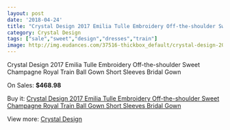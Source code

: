 ```yaml
---
layout: post
date: '2018-04-24'
title: "Crystal Design 2017 Emilia Tulle Embroidery Off-the-shoulder Sweet Champagne Royal Train Ball Gown Short Sleeves Bridal Gown"
category: Crystal Design 
tags: ["sale","sweet","design","dresses","train"]
image: http://img.eudances.com/37516-thickbox_default/crystal-design-2017-emilia-tulle-embroidery-off-the-shoulder-sweet-champagne-royal-train-ball-gown-short-sleeves-bridal-gown.jpg
---
```

Crystal Design 2017 Emilia Tulle Embroidery Off-the-shoulder Sweet Champagne Royal Train Ball Gown Short Sleeves Bridal Gown

On Sales: **$468.98**
<a href="https://www.eudances.com/en/crystal-design/11087-crystal-design-2017-emilia-tulle-embroidery-off-the-shoulder-sweet-champagne-royal-train-ball-gown-short-sleeves-bridal-gown.html"><amp-img layout="responsive" width="600" height="600" src="//img.eudances.com/37516-thickbox_default/crystal-design-2017-emilia-tulle-embroidery-off-the-shoulder-sweet-champagne-royal-train-ball-gown-short-sleeves-bridal-gown.jpg" alt="Crystal Design 2017 Emilia Tulle Embroidery Off-the-shoulder Sweet Champagne Royal Train Ball Gown Short Sleeves Bridal Gown 0" /></a>
<a href="https://www.eudances.com/en/crystal-design/11087-crystal-design-2017-emilia-tulle-embroidery-off-the-shoulder-sweet-champagne-royal-train-ball-gown-short-sleeves-bridal-gown.html"><amp-img layout="responsive" width="600" height="600" src="//img.eudances.com/37527-thickbox_default/crystal-design-2017-emilia-tulle-embroidery-off-the-shoulder-sweet-champagne-royal-train-ball-gown-short-sleeves-bridal-gown.jpg" alt="Crystal Design 2017 Emilia Tulle Embroidery Off-the-shoulder Sweet Champagne Royal Train Ball Gown Short Sleeves Bridal Gown 1" /></a>
<a href="https://www.eudances.com/en/crystal-design/11087-crystal-design-2017-emilia-tulle-embroidery-off-the-shoulder-sweet-champagne-royal-train-ball-gown-short-sleeves-bridal-gown.html"><amp-img layout="responsive" width="600" height="600" src="//img.eudances.com/37526-thickbox_default/crystal-design-2017-emilia-tulle-embroidery-off-the-shoulder-sweet-champagne-royal-train-ball-gown-short-sleeves-bridal-gown.jpg" alt="Crystal Design 2017 Emilia Tulle Embroidery Off-the-shoulder Sweet Champagne Royal Train Ball Gown Short Sleeves Bridal Gown 2" /></a>
<a href="https://www.eudances.com/en/crystal-design/11087-crystal-design-2017-emilia-tulle-embroidery-off-the-shoulder-sweet-champagne-royal-train-ball-gown-short-sleeves-bridal-gown.html"><amp-img layout="responsive" width="600" height="600" src="//img.eudances.com/37525-thickbox_default/crystal-design-2017-emilia-tulle-embroidery-off-the-shoulder-sweet-champagne-royal-train-ball-gown-short-sleeves-bridal-gown.jpg" alt="Crystal Design 2017 Emilia Tulle Embroidery Off-the-shoulder Sweet Champagne Royal Train Ball Gown Short Sleeves Bridal Gown 3" /></a>
<a href="https://www.eudances.com/en/crystal-design/11087-crystal-design-2017-emilia-tulle-embroidery-off-the-shoulder-sweet-champagne-royal-train-ball-gown-short-sleeves-bridal-gown.html"><amp-img layout="responsive" width="600" height="600" src="//img.eudances.com/37524-thickbox_default/crystal-design-2017-emilia-tulle-embroidery-off-the-shoulder-sweet-champagne-royal-train-ball-gown-short-sleeves-bridal-gown.jpg" alt="Crystal Design 2017 Emilia Tulle Embroidery Off-the-shoulder Sweet Champagne Royal Train Ball Gown Short Sleeves Bridal Gown 4" /></a>
<a href="https://www.eudances.com/en/crystal-design/11087-crystal-design-2017-emilia-tulle-embroidery-off-the-shoulder-sweet-champagne-royal-train-ball-gown-short-sleeves-bridal-gown.html"><amp-img layout="responsive" width="600" height="600" src="//img.eudances.com/37523-thickbox_default/crystal-design-2017-emilia-tulle-embroidery-off-the-shoulder-sweet-champagne-royal-train-ball-gown-short-sleeves-bridal-gown.jpg" alt="Crystal Design 2017 Emilia Tulle Embroidery Off-the-shoulder Sweet Champagne Royal Train Ball Gown Short Sleeves Bridal Gown 5" /></a>
<a href="https://www.eudances.com/en/crystal-design/11087-crystal-design-2017-emilia-tulle-embroidery-off-the-shoulder-sweet-champagne-royal-train-ball-gown-short-sleeves-bridal-gown.html"><amp-img layout="responsive" width="600" height="600" src="//img.eudances.com/37522-thickbox_default/crystal-design-2017-emilia-tulle-embroidery-off-the-shoulder-sweet-champagne-royal-train-ball-gown-short-sleeves-bridal-gown.jpg" alt="Crystal Design 2017 Emilia Tulle Embroidery Off-the-shoulder Sweet Champagne Royal Train Ball Gown Short Sleeves Bridal Gown 6" /></a>
<a href="https://www.eudances.com/en/crystal-design/11087-crystal-design-2017-emilia-tulle-embroidery-off-the-shoulder-sweet-champagne-royal-train-ball-gown-short-sleeves-bridal-gown.html"><amp-img layout="responsive" width="600" height="600" src="//img.eudances.com/37521-thickbox_default/crystal-design-2017-emilia-tulle-embroidery-off-the-shoulder-sweet-champagne-royal-train-ball-gown-short-sleeves-bridal-gown.jpg" alt="Crystal Design 2017 Emilia Tulle Embroidery Off-the-shoulder Sweet Champagne Royal Train Ball Gown Short Sleeves Bridal Gown 7" /></a>
<a href="https://www.eudances.com/en/crystal-design/11087-crystal-design-2017-emilia-tulle-embroidery-off-the-shoulder-sweet-champagne-royal-train-ball-gown-short-sleeves-bridal-gown.html"><amp-img layout="responsive" width="600" height="600" src="//img.eudances.com/37520-thickbox_default/crystal-design-2017-emilia-tulle-embroidery-off-the-shoulder-sweet-champagne-royal-train-ball-gown-short-sleeves-bridal-gown.jpg" alt="Crystal Design 2017 Emilia Tulle Embroidery Off-the-shoulder Sweet Champagne Royal Train Ball Gown Short Sleeves Bridal Gown 8" /></a>
<a href="https://www.eudances.com/en/crystal-design/11087-crystal-design-2017-emilia-tulle-embroidery-off-the-shoulder-sweet-champagne-royal-train-ball-gown-short-sleeves-bridal-gown.html"><amp-img layout="responsive" width="600" height="600" src="//img.eudances.com/37519-thickbox_default/crystal-design-2017-emilia-tulle-embroidery-off-the-shoulder-sweet-champagne-royal-train-ball-gown-short-sleeves-bridal-gown.jpg" alt="Crystal Design 2017 Emilia Tulle Embroidery Off-the-shoulder Sweet Champagne Royal Train Ball Gown Short Sleeves Bridal Gown 9" /></a>
<a href="https://www.eudances.com/en/crystal-design/11087-crystal-design-2017-emilia-tulle-embroidery-off-the-shoulder-sweet-champagne-royal-train-ball-gown-short-sleeves-bridal-gown.html"><amp-img layout="responsive" width="600" height="600" src="//img.eudances.com/37518-thickbox_default/crystal-design-2017-emilia-tulle-embroidery-off-the-shoulder-sweet-champagne-royal-train-ball-gown-short-sleeves-bridal-gown.jpg" alt="Crystal Design 2017 Emilia Tulle Embroidery Off-the-shoulder Sweet Champagne Royal Train Ball Gown Short Sleeves Bridal Gown 10" /></a>
<a href="https://www.eudances.com/en/crystal-design/11087-crystal-design-2017-emilia-tulle-embroidery-off-the-shoulder-sweet-champagne-royal-train-ball-gown-short-sleeves-bridal-gown.html"><amp-img layout="responsive" width="600" height="600" src="//img.eudances.com/37517-thickbox_default/crystal-design-2017-emilia-tulle-embroidery-off-the-shoulder-sweet-champagne-royal-train-ball-gown-short-sleeves-bridal-gown.jpg" alt="Crystal Design 2017 Emilia Tulle Embroidery Off-the-shoulder Sweet Champagne Royal Train Ball Gown Short Sleeves Bridal Gown 11" /></a>

Buy it: [Crystal Design 2017 Emilia Tulle Embroidery Off-the-shoulder Sweet Champagne Royal Train Ball Gown Short Sleeves Bridal Gown](https://www.eudances.com/en/crystal-design/11087-crystal-design-2017-emilia-tulle-embroidery-off-the-shoulder-sweet-champagne-royal-train-ball-gown-short-sleeves-bridal-gown.html "Crystal Design 2017 Emilia Tulle Embroidery Off-the-shoulder Sweet Champagne Royal Train Ball Gown Short Sleeves Bridal Gown")

View more: [Crystal Design ](https://www.eudances.com/en/134-crystal-design "Crystal Design ")